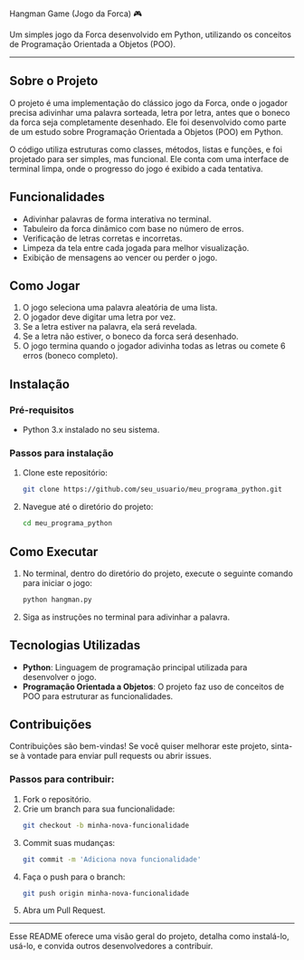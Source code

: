 

Hangman Game (Jogo da Forca) 🎮

Um simples jogo da Forca desenvolvido em Python, utilizando os conceitos de Programação Orientada a Objetos (POO).

---

## Sobre o Projeto

O projeto é uma implementação do clássico jogo da Forca, onde o jogador precisa adivinhar uma palavra sorteada, letra por letra, antes que o boneco da forca seja completamente desenhado. Ele foi desenvolvido como parte de um estudo sobre Programação Orientada a Objetos (POO) em Python.

O código utiliza estruturas como classes, métodos, listas e funções, e foi projetado para ser simples, mas funcional. Ele conta com uma interface de terminal limpa, onde o progresso do jogo é exibido a cada tentativa.

## Funcionalidades

- Adivinhar palavras de forma interativa no terminal.
- Tabuleiro da forca dinâmico com base no número de erros.
- Verificação de letras corretas e incorretas.
- Limpeza da tela entre cada jogada para melhor visualização.
- Exibição de mensagens ao vencer ou perder o jogo.

## Como Jogar

1. O jogo seleciona uma palavra aleatória de uma lista.
2. O jogador deve digitar uma letra por vez.
3. Se a letra estiver na palavra, ela será revelada.
4. Se a letra não estiver, o boneco da forca será desenhado.
5. O jogo termina quando o jogador adivinha todas as letras ou comete 6 erros (boneco completo).

## Instalação

### Pré-requisitos
- Python 3.x instalado no seu sistema.

### Passos para instalação
1. Clone este repositório:
   ```bash
   git clone https://github.com/seu_usuario/meu_programa_python.git
   ```
2. Navegue até o diretório do projeto:
   ```bash
   cd meu_programa_python
   ```

## Como Executar

1. No terminal, dentro do diretório do projeto, execute o seguinte comando para iniciar o jogo:
   ```bash
   python hangman.py
   ```
2. Siga as instruções no terminal para adivinhar a palavra.

## Tecnologias Utilizadas

- **Python**: Linguagem de programação principal utilizada para desenvolver o jogo.
- **Programação Orientada a Objetos**: O projeto faz uso de conceitos de POO para estruturar as funcionalidades.

## Contribuições

Contribuições são bem-vindas! Se você quiser melhorar este projeto, sinta-se à vontade para enviar pull requests ou abrir issues.

### Passos para contribuir:
1. Fork o repositório.
2. Crie um branch para sua funcionalidade:
   ```bash
   git checkout -b minha-nova-funcionalidade
   ```
3. Commit suas mudanças:
   ```bash
   git commit -m 'Adiciona nova funcionalidade'
   ```
4. Faça o push para o branch:
   ```bash
   git push origin minha-nova-funcionalidade
   ```
5. Abra um Pull Request.


---

Esse README oferece uma visão geral do projeto, detalha como instalá-lo, usá-lo, e convida outros desenvolvedores a contribuir.
